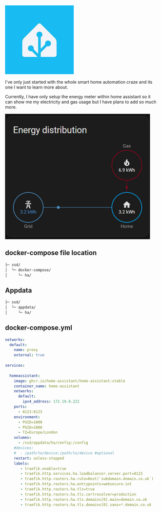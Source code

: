 
![](images/homeassistant.jpeg)

I've only just started with the whole smart home automation craze and its one I want to learn more about.

Currently, I have only setup the energy meter within home assistant so it can show me my electricity and gas usage but I have plans to add so much more.

![](images/energyusage.png)


## docker-compose file location

``` sh
├─ ssd/
│  └─ docker-compose/
│     └─ ha/
```

## Appdata

``` sh
├─ ssd/
│  └─ appdata/
│     └─ ha/
```

## docker-compose.yml

``` yaml
networks:
  default:
    name: proxy
    external: true

services:

  homeassistant:
    image: ghcr.io/home-assistant/home-assistant:stable
    container_name: home-assistant
    networks:
      default:
        ipv4_address: 172.19.0.222
    ports:
      - 8123:8123
    environment:
      - PUID=1000
      - PGID=1000
      - TZ=Europe/London
    volumes:
      - /ssd/appdata/ha/config:/config
    #devices:
    #  - /path/to/device:/path/to/device #optional
    restart: unless-stopped
    labels:
       - traefik.enable=true
       - traefik.http.services.ha.loadbalancer.server.port=8123
       - traefik.http.routers.ha.rule=Host(`subdomain.domain.co.uk`)
       - traefik.http.routers.ha.entrypoints=websecure-int
       - traefik.http.routers.ha.tls=true
       - traefik.http.routers.ha.tls.certresolver=production
       - traefik.http.routers.ha.tls.domains[0].main=domain.co.uk
       - traefik.http.routers.ha.tls.domains[0].sans=*.domain.co.uk
```